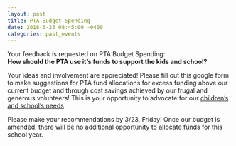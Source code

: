 ```yaml
---
layout: post
title: PTA Budget Spending
date: 2018-3-23 08:45:00 -0400
categories: past_events
---
```

Your feedback is requested on PTA Budget Spending:
<br>
__How should the PTA use it’s funds to support the kids and school?__

Your ideas and involvement are appreciated! Please fill out this google form to make suggestions for PTA fund allocations for excess funding above our current budget and through cost savings achieved by our frugal and generous volunteers! This is your opportunity to advocate for our [children’s and school’s needs](https://goo.gl/forms/Sxhb9HgOcaRVuyCP2)

Please make your recommendations by 3/23, Friday! Once our budget is amended, there will be no additional opportunity to allocate funds for this school year.

